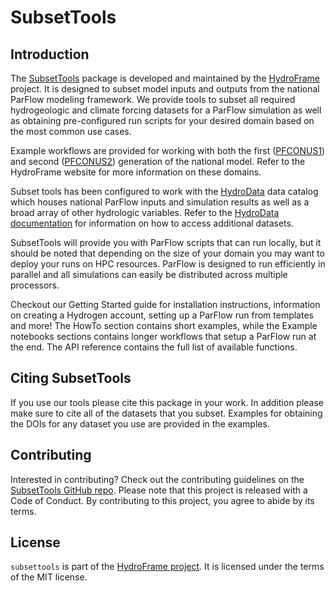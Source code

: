 # SubsetTools

## Introduction

The [SubsetTools](https://hydroframe.org/subsettools) package is developed and maintained by the [HydroFrame](https://hydroframe.org) project. It is designed to subset model inputs and outputs from the national ParFlow modeling framework. We provide tools to subset all required hydrogeologic and climate forcing datasets for a ParFlow simulation as well as obtaining pre-configured run scripts for your desired domain based on the most common use cases.  

Example workflows are provided for working with both the first ([PFCONUS1](https://hydroframe.org/parflow-conus1)) and second ([PFCONUS2](https://hydroframe.org/parflow-conus2)) generation of the national model. Refer to the HydroFrame website for more information on these domains. 

Subset tools has been configured to work with the [HydroData](https://hydroframe.org/hydrodata) data catalog which houses national ParFlow inputs and simulation results as well as a broad array of other hydrologic variables.  Refer to the [HydroData documentation](https://hf-hydrodata.readthedocs.io/en/latest/index.html) for information on how to access additional datasets. 

SubsetTools will provide you with ParFlow scripts that can run locally, but it should be noted that depending on the size of your domain you may want to deploy your runs on HPC resources. ParFlow is designed to run efficiently in parallel and all simulations can easily be distributed across multiple processors.

Checkout our Getting Started guide for installation instructions, information on creating a Hydrogen account, setting up a ParFlow run from templates and more! The HowTo section contains short examples, while the Example notebooks sections contains longer workflows that setup a ParFlow run at the end. The API reference contains the full list of available functions.

## Citing SubsetTools

If you use our tools please cite this package in your work. In addition please make sure to cite all of the datasets that you subset. Examples for obtaining the DOIs for any dataset you use are provided in the examples. 

## Contributing

Interested in contributing? Check out the contributing guidelines on the [SubsetTools GitHub repo](https://github.com/hydroframe/subsettools). Please note that this project is released with a Code of Conduct. By contributing to this project, you agree to abide by its terms.

## License
`subsettools` is part of the [HydroFrame project](https://hydroframe.org/). It is licensed under the terms of the MIT license.
